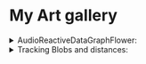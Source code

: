 # My Art gallery

<details>
  
  <summary>AudioReactiveDataGraphFlower:</summary>

</details>

<details>
  
  <summary>Tracking Blobs and distances:</summary>
    
  https://github.com/evokelektrique/ART-STUFF/assets/53313989/32a7477b-e8d7-47e8-b69f-97edd26d0b0a
  
  https://github.com/evokelektrique/ART-STUFF/assets/53313989/0ad9e8df-1aac-415f-9431-14a10f3ca9a9
  
</details>


